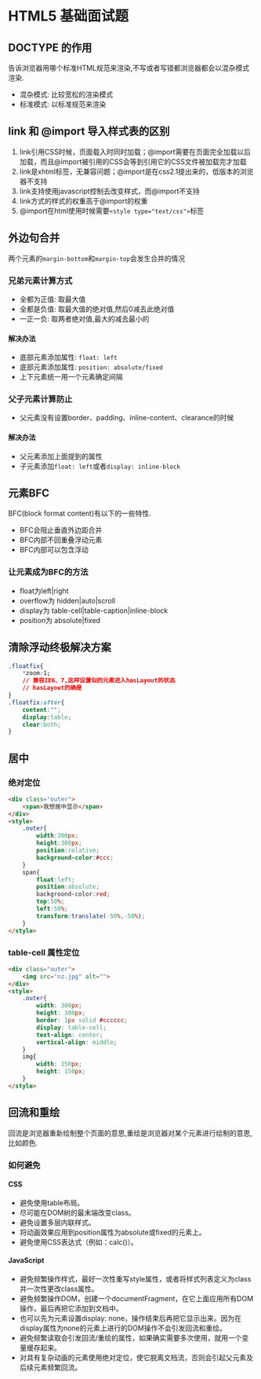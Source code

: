 # HTML5 基础面试题

## DOCTYPE 的作用

告诉浏览器用哪个标准HTML规范来渲染,不写或者写错都浏览器都会以混杂模式渲染.

- 混杂模式: 比较宽松的渲染模式
- 标准模式: 以标准规范来渲染

## link 和 @import 导入样式表的区别

1. link引用CSS时候，页面载入时同时加载；@import需要在页面完全加载以后加载，而且@import被引用的CSS会等到引用它的CSS文件被加载完才加载
2. link是xhtml标签，无兼容问题；@import是在css2.1提出来的，低版本的浏览器不支持
3. link支持使用javascript控制去改变样式，而@import不支持
3. link方式的样式的权重高于@import的权重
3. @import在html使用时候需要`<style type="text/css">`标签

## 外边句合并

两个元素的`margin-bottom`和`margin-top`会发生合并的情况

### 兄弟元素计算方式

- 全都为正值: 取最大值
- 全都是负值: 取最大值的绝对值,然后0减去此绝对值
- 一正一负: 取两者绝对值,最大的减去最小的

#### 解决办法

- 底部元素添加属性: `float: left`
- 底部元素添加属性: `position: absolute/fixed`
- 上下元素统一用一个元素确定间隔

### 父子元素计算防止

- 父元素没有设置border、padding、inline-content、clearance的时候

#### 解决办法

- 父元素添加上面提到的属性
- 子元素添加`float: left`或者`display: inline-block`

## 元素BFC

BFC(block format content)有以下的一些特性.

- BFC会阻止垂直外边距合并
- BFC内部不回重叠浮动元素
- BFC内部可以包含浮动

### 让元素成为BFC的方法

- float为left|right
- overflow为 hidden|auto|scroll
- display为 table-cell|table-caption|inline-block
- position为 absolute|fixed

## 清除浮动终极解决方案

```css
.floatfix{
    *zoom:1;
    // 兼容IE6、7,这样设置似的元素进入hasLayout的状态
    // hasLayout的确是
}
.floatfix:after{
    content:"";
    display:table;
    clear:both;
}
```

## 居中

### 绝对定位
```html
<div class="outer">
    <span>我想居中显示</span>
</div>
<style>
    .outer{
        width:300px;
        height:300px;
        position:relative;
        background-color:#ccc;
    }
    span{
        float:left;
        position:absolute;
        backgroond-color:red;
        top:50%;
        left:50%;
        transform:translate(-50%,-50%);
    }
</style>
```

### table-cell 属性定位

```html
<div class="outer">        
    <img src="nz.jpg" alt="">    
</div>
<style>        
    .outer{            
        width: 300px;           
        height: 300px;            
        border: 1px solid #cccccc;            
        display: table-cell;            
        text-align: center;            
        vertical-align: middle;        
    }        
    img{            
        width: 150px;            
        height: 150px;        
    }    
</style>
```

## 回流和重绘

回流是浏览器重新绘制整个页面的意思,重绘是浏览器对某个元素进行绘制的意思,比如颜色.

### 如何避免

#### CSS

- 避免使用table布局。
- 尽可能在DOM树的最末端改变class。
- 避免设置多层内联样式。
- 将动画效果应用到position属性为absolute或fixed的元素上。
- 避免使用CSS表达式（例如：calc()）。

#### JavaScript

- 避免频繁操作样式，最好一次性重写style属性，或者将样式列表定义为class并一次性更改class属性。
- 避免频繁操作DOM，创建一个documentFragment，在它上面应用所有DOM操作，最后再把它添加到文档中。
- 也可以先为元素设置display: none，操作结束后再把它显示出来。因为在display属性为none的元素上进行的DOM操作不会引发回流和重绘。
- 避免频繁读取会引发回流/重绘的属性，如果确实需要多次使用，就用一个变量缓存起来。
- 对具有复杂动画的元素使用绝对定位，使它脱离文档流，否则会引起父元素及后续元素频繁回流。

